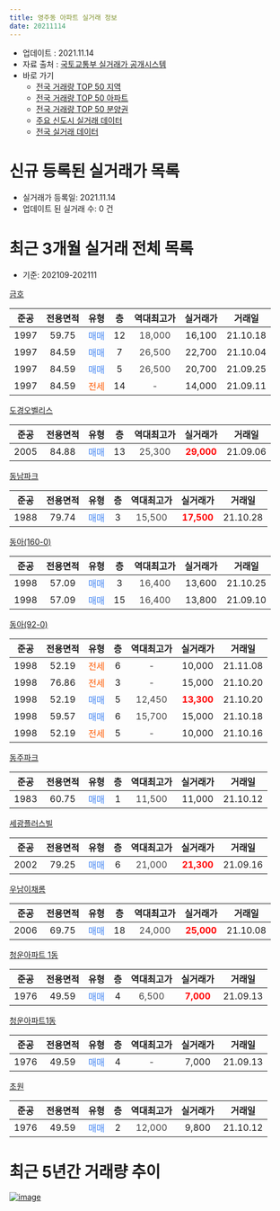 ```yaml
---
title: 영주동 아파트 실거래 정보
date: 20211114
---
```


* 업데이트 : 2021.11.14
* 자료 출처 : [국토교통부 실거래가 공개시스템](http://rt.molit.go.kr)
* 바로 가기
    * [전국 거래량 TOP 50 지역](https://apt-info.github.io/apt-trade-info/tr)
    * [전국 거래량 TOP 50 아파트](https://apt-info.github.io/apt-trade-info/ta)
    * [전국 거래량 TOP 50 분양권](https://apt-info.github.io/apt-trade-info/tb)
    * [주요 신도시 실거래 데이터](https://apt-info.github.io/apt-trade-info/newtown)
    * [전국 실거래 데이터](https://apt-info.github.io/apt-trade-info/all)



<script async src="https://pagead2.googlesyndication.com/pagead/js/adsbygoogle.js"></script>
<!-- 기본광고 -->
<ins class="adsbygoogle"
     style="display:block"
     data-ad-client="ca-pub-1142216861245946"
     data-ad-slot="4805727019"
     data-ad-format="auto"
     data-full-width-responsive="true"></ins>
<script>
     (adsbygoogle = window.adsbygoogle || []).push({});
</script>


# 신규 등록된 실거래가 목록

* 실거래가 등록일: 2021.11.14
* 업데이트 된 실거래 수: 0 건




<script async src="https://pagead2.googlesyndication.com/pagead/js/adsbygoogle.js"></script>
<!-- 기본광고 -->
<ins class="adsbygoogle"
     style="display:block"
     data-ad-client="ca-pub-1142216861245946"
     data-ad-slot="4805727019"
     data-ad-format="auto"
     data-full-width-responsive="true"></ins>
<script>
     (adsbygoogle = window.adsbygoogle || []).push({});
</script>


# 최근 3개월 실거래 전체 목록
* 기준: 202109-202111


[금호](https://search.naver.com/search.naver?query=%EA%B8%88%ED%98%B8)

|준공|전용면적|유형|층|역대최고가|실거래가|거래일|
|:---:|:---:|:---:|:---:|:---:|:---:|:---:|
|1997|59.75|<span style="color:#4285F3">매매</span>|12|<span style="color:#444444">18,000</span>|16,100|21.10.18|
|1997|84.59|<span style="color:#4285F3">매매</span>|7|<span style="color:#444444">26,500</span>|22,700|21.10.04|
|1997|84.59|<span style="color:#4285F3">매매</span>|5|<span style="color:#444444">26,500</span>|20,700|21.09.25|
|1997|84.59|<span style="color:#FF5A00">전세</span>|14|<span style="color:#444444">-</span>|14,000|21.09.11|

[도경오벨리스](https://search.naver.com/search.naver?query=%EB%8F%84%EA%B2%BD%EC%98%A4%EB%B2%A8%EB%A6%AC%EC%8A%A4)

|준공|전용면적|유형|층|역대최고가|실거래가|거래일|
|:---:|:---:|:---:|:---:|:---:|:---:|:---:|
|2005|84.88|<span style="color:#4285F3">매매</span>|13|<span style="color:#444444">25,300</span>|<b><span style="color:#FF0000">29,000</span></b>|21.09.06|

[동남파크](https://search.naver.com/search.naver?query=%EB%8F%99%EB%82%A8%ED%8C%8C%ED%81%AC)

|준공|전용면적|유형|층|역대최고가|실거래가|거래일|
|:---:|:---:|:---:|:---:|:---:|:---:|:---:|
|1988|79.74|<span style="color:#4285F3">매매</span>|3|<span style="color:#444444">15,500</span>|<b><span style="color:#FF0000">17,500</span></b>|21.10.28|

[동아(160-0)](https://search.naver.com/search.naver?query=%EB%8F%99%EC%95%84%28160-0%29)

|준공|전용면적|유형|층|역대최고가|실거래가|거래일|
|:---:|:---:|:---:|:---:|:---:|:---:|:---:|
|1998|57.09|<span style="color:#4285F3">매매</span>|3|<span style="color:#444444">16,400</span>|13,600|21.10.25|
|1998|57.09|<span style="color:#4285F3">매매</span>|15|<span style="color:#444444">16,400</span>|13,800|21.09.10|

[동아(92-0)](https://search.naver.com/search.naver?query=%EB%8F%99%EC%95%84%2892-0%29)

|준공|전용면적|유형|층|역대최고가|실거래가|거래일|
|:---:|:---:|:---:|:---:|:---:|:---:|:---:|
|1998|52.19|<span style="color:#FF5A00">전세</span>|6|<span style="color:#444444">-</span>|10,000|21.11.08|
|1998|76.86|<span style="color:#FF5A00">전세</span>|3|<span style="color:#444444">-</span>|15,000|21.10.20|
|1998|52.19|<span style="color:#4285F3">매매</span>|5|<span style="color:#444444">12,450</span>|<b><span style="color:#FF0000">13,300</span></b>|21.10.20|
|1998|59.57|<span style="color:#4285F3">매매</span>|6|<span style="color:#444444">15,700</span>|15,000|21.10.18|
|1998|52.19|<span style="color:#FF5A00">전세</span>|5|<span style="color:#444444">-</span>|10,000|21.10.16|

[동주파크](https://search.naver.com/search.naver?query=%EB%8F%99%EC%A3%BC%ED%8C%8C%ED%81%AC)

|준공|전용면적|유형|층|역대최고가|실거래가|거래일|
|:---:|:---:|:---:|:---:|:---:|:---:|:---:|
|1983|60.75|<span style="color:#4285F3">매매</span>|1|<span style="color:#444444">11,500</span>|11,000|21.10.12|

[세광플러스빌](https://search.naver.com/search.naver?query=%EC%84%B8%EA%B4%91%ED%94%8C%EB%9F%AC%EC%8A%A4%EB%B9%8C)

|준공|전용면적|유형|층|역대최고가|실거래가|거래일|
|:---:|:---:|:---:|:---:|:---:|:---:|:---:|
|2002|79.25|<span style="color:#4285F3">매매</span>|6|<span style="color:#444444">21,000</span>|<b><span style="color:#FF0000">21,300</span></b>|21.09.16|

[우남이채롬](https://search.naver.com/search.naver?query=%EC%9A%B0%EB%82%A8%EC%9D%B4%EC%B1%84%EB%A1%AC)

|준공|전용면적|유형|층|역대최고가|실거래가|거래일|
|:---:|:---:|:---:|:---:|:---:|:---:|:---:|
|2006|69.75|<span style="color:#4285F3">매매</span>|18|<span style="color:#444444">24,000</span>|<b><span style="color:#FF0000">25,000</span></b>|21.10.08|

[청운아파트 1동](https://search.naver.com/search.naver?query=%EC%B2%AD%EC%9A%B4%EC%95%84%ED%8C%8C%ED%8A%B8+1%EB%8F%99)

|준공|전용면적|유형|층|역대최고가|실거래가|거래일|
|:---:|:---:|:---:|:---:|:---:|:---:|:---:|
|1976|49.59|<span style="color:#4285F3">매매</span>|4|<span style="color:#444444">6,500</span>|<b><span style="color:#FF0000">7,000</span></b>|21.09.13|

[청운아파트1동](https://search.naver.com/search.naver?query=%EC%B2%AD%EC%9A%B4%EC%95%84%ED%8C%8C%ED%8A%B81%EB%8F%99)

|준공|전용면적|유형|층|역대최고가|실거래가|거래일|
|:---:|:---:|:---:|:---:|:---:|:---:|:---:|
|1976|49.59|<span style="color:#4285F3">매매</span>|4|<span style="color:#444444">-</span>|7,000|21.09.13|

[초원](https://search.naver.com/search.naver?query=%EC%B4%88%EC%9B%90)

|준공|전용면적|유형|층|역대최고가|실거래가|거래일|
|:---:|:---:|:---:|:---:|:---:|:---:|:---:|
|1976|49.59|<span style="color:#4285F3">매매</span>|2|<span style="color:#444444">12,000</span>|9,800|21.10.12|



<script async src="https://pagead2.googlesyndication.com/pagead/js/adsbygoogle.js"></script>
<!-- 기본광고 -->
<ins class="adsbygoogle"
     style="display:block"
     data-ad-client="ca-pub-1142216861245946"
     data-ad-slot="4805727019"
     data-ad-format="auto"
     data-full-width-responsive="true"></ins>
<script>
     (adsbygoogle = window.adsbygoogle || []).push({});
</script>


# 최근 5년간 거래량 추이


<div style="width:100%;">
    <canvas id="deal_progress" height="200"></canvas>
</div>

<script>
new Chart(document.getElementById("deal_progress"), {
    type: 'line',
    data: {
        labels: ['16.01','16.02','16.03','16.04','16.05','16.06','16.07','16.08','16.09','16.10','16.11','16.12','17.01','17.02','17.03','17.04','17.05','17.06','17.07','17.08','17.09','17.10','17.11','17.12','18.01','18.02','18.03','18.04','18.05','18.06','18.07','18.08','18.09','18.10','18.11','18.12','19.01','19.02','19.03','19.04','19.05','19.06','19.07','19.08','19.09','19.10','19.11','19.12','20.01','20.02','20.03','20.04','20.05','20.06','20.07','20.08','20.09','20.10','20.11','20.12','21.01','21.02','21.03','21.04','21.05','21.06','21.07','21.08','21.09','21.10','21.11'],
        datasets: [{
            label: '매매/분양권',
            data: [5,7,12,11,4,9,4,6,5,13,6,20,2,6,9,10,9,11,5,6,6,4,5,3,7,7,10,5,9,5,3,1,4,7,4,0,7,6,6,5,5,3,5,4,6,8,7,5,3,8,11,5,6,7,6,7,7,9,17,15,7,6,12,8,6,11,8,8,6,9,0],
            borderColor: "rgba(66, 133, 243, 1)",
            backgroundColor: "rgba(66, 133, 243, 0.05)",
            borderWidth: 1,
            pointRadius: 0,
            fill: false,
            lineTension: 0
        },{
            label: '전/월세',
            data: [3,0,4,4,4,0,3,2,1,5,1,4,5,5,6,3,3,2,2,1,2,5,0,1,6,2,3,4,4,2,3,2,3,6,5,1,8,3,8,6,3,3,3,4,1,2,1,1,1,4,0,3,2,2,2,3,2,4,3,5,2,2,3,3,0,0,3,2,1,2,1],
            borderColor: "rgba(255, 90, 0, 1)",
            backgroundColor: "rgba(255, 90, 0, 0.05)",
            borderWidth: 1,
            pointRadius: 0,
            fill: false,
            lineTension: 0
        },{
            label: '합계',
            data: [8,7,16,15,8,9,7,8,6,18,7,24,7,11,15,13,12,13,7,7,8,9,5,4,13,9,13,9,13,7,6,3,7,13,9,1,15,9,14,11,8,6,8,8,7,10,8,6,4,12,11,8,8,9,8,10,9,13,20,20,9,8,15,11,6,11,11,10,7,11,1],
            borderColor: "rgba(0, 0, 0, 1)",
            backgroundColor: "rgba(0, 0, 0, 0.03)",
            borderWidth: 0.1,
            pointRadius: 0,
            fill: true,
            lineTension: 0
        }
        ]
    },
    options: {
        responsive: true,
        title: {
            display: false
        },
        tooltips: {
            mode: 'index',
            intersect: false
        },
        hover: {
            mode: 'nearest',
            intersect: true
        },
        scales: {
            xAxes: [{
                display: true,
                scaleLabel: {
                    display: true,
                    labelString: '년/월'
                }
            }],
            yAxes: [{
                display: true,
                ticks: {
                    suggestedMin: 0,
                },
                scaleLabel: {
                    display: true,
                    labelString: '실거래 수'
                }
            }]
        }
    }
});

</script>


[![image](https://apt-info.github.io/images/2020-01-03-apt-trade-info/1024x500.png)](https://play.google.com/store/apps/details?id=com.aptinfo.apttradeinfo)

